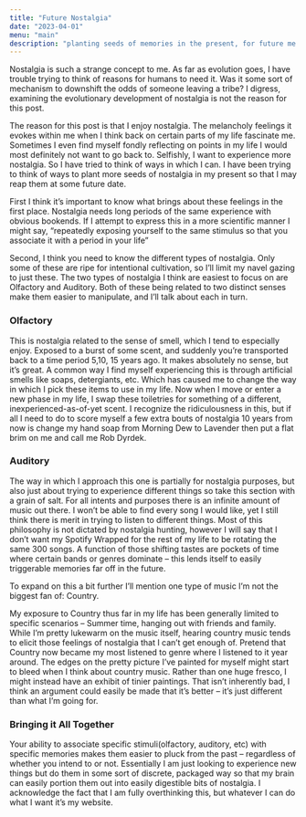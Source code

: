 ```yaml
---
title: "Future Nostalgia"
date: "2023-04-01"
menu: "main"
description: "planting seeds of memories in the present, for future me to enjoy"
---
```



Nostalgia is such a strange concept to me. As far as evolution goes, I have trouble trying to think of reasons for humans to need it. Was it some sort of mechanism to downshift the odds of someone leaving a tribe? I digress, examining the evolutionary development of nostalgia is not the reason for this post. 

The reason for this post is that I enjoy nostalgia. The melancholy feelings it evokes within me when I think back on certain parts of my life fascinate me. Sometimes I even find myself fondly reflecting on points in my life I would most definitely not want to go back to. Selfishly, I want to experience more nostalgia. So I have tried to think of ways in which I can. I have been trying to think of ways to plant more seeds of nostalgia in my present so that I may reap them at some future date. 

First I think it’s important to know what brings about these feelings in the first place. Nostalgia needs long periods of the same experience with obvious bookends. If I attempt to express this in a more scientific manner I might say, “repeatedly exposing yourself to the same stimulus so that you associate it with a period in your life”

Second, I think you need to know the different types of nostalgia. Only some of these are ripe for intentional cultivation, so I’ll limit my navel gazing to just these. The two types of nostalgia I think are easiest to focus on are Olfactory and Auditory. Both of these being related to two distinct senses make them easier to manipulate, and I’ll talk about each in turn. 

### Olfactory

This is nostalgia related to the sense of smell, which I tend to especially enjoy. Exposed to a burst of some scent, and suddenly you’re transported back to a time period 5,10, 15 years ago. It makes absolutely no sense, but it’s great. A common way I find myself experiencing this is through artificial smells like soaps, detergiants, etc. Which has caused me to change the way in which I pick these items to use in my life. Now when I move or enter a new phase in my life, I swap these toiletries for something of a different, inexperienced-as-of-yet scent. I recognize the ridiculousness in this, but if all I need to do to score myself a few extra bouts of nostalgia 10 years from now is change my hand soap from Morning Dew to Lavender then put a flat brim on me and call me Rob Dyrdek. 

### Auditory

The way in which I approach this one is partially for nostalgia purposes, but also just about trying to experience different things so take this section with a grain of salt. For all intents and purposes there is an infinite amount of music out there. I won’t be able to find every song I would like, yet I still think there is merit in trying to listen to different things. Most of this philosophy is not dictated by nostalgia hunting, however I will say that I don’t want my Spotify Wrapped for the rest of my life to be rotating the same 300 songs. A function of those shifting tastes are pockets of time where certain bands or genres dominate – this lends itself to easily triggerable memories far off in the future. 

To expand on this a bit further I’ll mention one type of music I’m not the biggest fan of: Country. 

My exposure to Country thus far in my life has been generally limited to specific scenarios – Summer time, hanging out with friends and family. While I’m pretty lukewarm on the music itself, hearing country music tends to elicit those feelings of nostalgia that I can’t get enough of. Pretend that Country now became my most listened to genre where I listened to it year around. The edges on the pretty picture I’ve painted for myself might start to bleed when I think about country music. Rather than one huge fresco, I might instead have an exhibit of tinier paintings. That isn’t inherently bad, I think an argument could easily be made that it’s better – it’s just different than what I’m going for. 

### Bringing it All Together

Your ability to associate specific stimuli(olfactory, auditory, etc) with specific memories makes them easier to pluck from the past – regardless of whether you intend to or not. Essentially I am just looking to experience new things but do them in some sort of discrete, packaged way so that my brain can easily portion them out into easily digestible bits of nostalgia. I acknowledge the fact that I am fully overthinking this, but whatever I can do what I want it’s my website.
